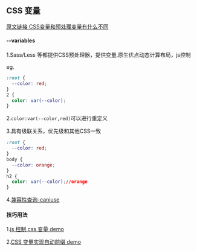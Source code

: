 ## CSS 变量
[原文链接 CSS变量和预处理变量有什么不同](http://www.zcfy.cc/article/1567)


#### --variables
1.Sass/Less 等都提供CSS预处理器，提供变量.原生优点动态计算布局，js控制

eg.
```css
:root {
  --color: red;
}
2 {
  color: var(--color);
}
```

2.`color:var(--color,red)`可以进行重定义

3.具有级联关系，优先级和其他CSS一致

```css
:root {
  --color: red;
}
body {
  --color: orange;
}
h2 {
  color: var(--color);//orange
}
```
4.[兼容性查询-caniuse](http://caniuse.com/#feat=css-variables)


#### 技巧用法


1.[js 控制 css 变量 demo](./demo/css-variables.html)

2.[CSS 变量实现自动前缀 demo ](./demo/css-prefix.html)







